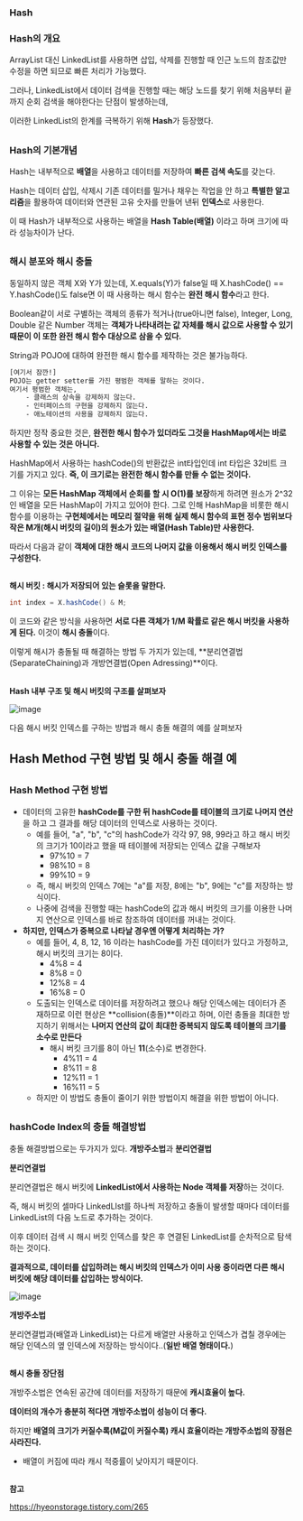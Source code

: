 ### Hash

### Hash의 개요

ArrayList 대신 LinkedList를 사용하면 삽입, 삭제를 진행할 때 인근 노드의 참조값만 수정을 하면 되므로 빠른 처리가 가능했다.

그러나, LinkedList에서 데이터 검색을 진행할 때는 해당 노드를 찾기 위해 처음부터 끝까지 순회 검색을 해야한다는 단점이 발생하는데, 

이러한 LinkedList의 한계를 극복하기 위해 **Hash**가 등장했다.


## 
### Hash의 기본개념

Hash는 내부적으로 **배열**을 사용하고 데이터를 저장하여 **빠른 검색 속도**를 갖는다.

Hash는 데이터 삽입, 삭제시 기존 데이터를 밀거나 채우는 작업을 안 하고 **특별한 알고리즘**을 활용하여 데이터와 연관된 고유 숫자를 만들어 낸뒤 **인덱스**로 사용한다.

이 때 Hash가 내부적으로 사용하는 배열을 **Hash Table(배열)** 이라고 하며 크기에 따라 성능차이가 난다.


## 
### **해시 분포와 해시 충돌**

동일하지 않은 객체 X와 Y가 있는데, X.equals(Y)가 false일 때 X.hashCode() == Y.hashCode()도 false면 이 때 사용하는 해시 함수는 **완전 해시 함수**라고 한다.

Boolean같이 서로 구별하는 객체의 종류가 적거나(true아니면 false), Integer, Long, Double 같은 Number 객체는 **객체가 나타내려는 값 자체를 해시 값으로 사용할 수 있기 때문이 이 또한 완전 해시 함수 대상으로 삼을 수 있다.**

String과 POJO에 대하여 완전한 해시 함수를 제작하는 것은 불가능하다.

~~~reStructuredText
[여기서 잠깐!]
POJO는 getter setter를 가진 평범한 객체를 말하는 것이다.
여기서 평범한 객체는, 
	- 클래스의 상속을 강제하지 않는다.
	- 인터페이스의 구현을 강제하지 않는다.
	- 애노테이션의 사용을 강제하지 않는다.
~~~

하지만 정작 중요한 것은, **완전한 해시 함수가 있더라도 그것을 HashMap에서는 바로 사용할 수 있는 것은 아니다.**

HashMap에서 사용하는 hashCode()의 반환값은 int타입인데 int 타입은 32비트 크기를 가지고 있다. **즉, 이 크기로는 완전한 해시 함수를 만들 수 없는 것이다.**

그 이유는 **모든 HashMap 객체에서 순회를 할 시 O(1)를 보장**하게 하려면 원소가 2^32인 배열을 모든 HashMap이 가지고 있어야 한다. 그로 인해 HashMap을 비롯한 해시 함수를 이용하는 **구현체에서는 메모리 절약을 위해 실제 해시 함수의 표현 정수 범위보다 작은 M개(해시 버킷의 길이)의 원소가 있는 배열(Hash Table)만 사용한다.**

따라서 다음과 같이 **객체에 대한 해시 코드의 나머지 값을 이용해서 해시 버킷 인덱스를 구성한다.**


## 
**해시 버킷 : 해시가 저장되어 있는 슬롯을 말한다.**

~~~java
int index = X.hashCode() & M;
~~~

이 코드와 같은 방식을 사용하면 **서로 다른 객체가 1/M 확률로 같은 해시 버킷을 사용하게 된다.** 이것이 **해시 충돌**이다.

이렇게 해시가 충돌될 때 해결하는 방법 두 가지가 있는데, **분리연결법(SeparateChaining)과 개방연결법(Open Adressing)**이다.


## 
**Hash 내부 구조 및 해시 버킷의 구조를 살펴보자**

![image](https://user-images.githubusercontent.com/40616436/73587456-6af4d180-44ff-11ea-8912-8436826e49ac.png)



다음 해시 버킷 인덱스를 구하는 방법과 해시 충돌 해결의 예를 살펴보자

## Hash Method 구현 방법 및 해시 충돌 해결 예


## 
### Hash Method 구현 방법

- 데이터의 고유한 **hashCode를 구한 뒤 hashCode를 테이블의 크기로 나머지 연산**을 하고 그 결과를 해당 데이터의 인덱스로 사용하는 것이다.
  - 예를 들어, "a", "b", "c"의 hashCode가 각각 97, 98, 99라고 하고 해시 버킷의 크기가 10이라고 했을 때 테이블에 저장되는 인덱스 값을 구해보자
    - 97%10 = 7
    - 98%10 = 8
    - 99%10 = 9
  - 즉,  해시 버킷의 인덱스 7에는 "a"를 저장, 8에는 "b", 9에는 "c"를 저장하는 방식이다.
  - 나중에 검색을 진행할 때는 hashCode의 값과 해시 버킷의 크기를 이용한 나머지 연산으로 인덱스를 바로 참조하여 데이터를 꺼내는 것이다.
- **하지만, 인덱스가 중복으로 나타날 경우엔 어떻게 처리하는 가?**
  - 예를 들어, 4, 8, 12, 16 이라는 hashCode를 가진 데이터가 있다고 가정하고, 해시 버킷의 크기는 8이다.
    - 4%8 = 4
    - 8%8 = 0
    - 12%8 = 4
    - 16%8 = 0
  - 도출되는 인덱스로 데이터를 저장하려고 했으나 해당 인덱스에는 데이터가 존재하므로 이런 현상은 **collision(충돌)**이라고 하며, 이런 충돌을 최대한 방지하기 위해서는 **나머지 연산의 값이 최대한 중복되지 않도록 테이블의 크기를 소수로 만든다**
    - 해시 버킷 크기를 8이 아닌 **11**(소수)로 변경한다.
      - 4%11 = 4
      - 8%11 = 8
      - 12%11 = 1
      - 16%11 = 5
  - 하지만 이 방법도 충돌이 줄이기 위한 방법이지 해결을 위한 방법이 아니다.


## 
### hashCode Index의 충돌 해결방법

충돌 해결방법으로는 두가지가 있다. **개방주소법**과 **분리연결법**



**분리연결법**

분리연결법은 해시 버킷에 **LinkedList에서 사용하는 Node 객체를 저장**하는 것이다.

즉, 해시 버킷의 셀마다 LinkedLIst를 하나씩 저장하고 충돌이 발생할 때마다 데이터를 LinkedList의 다음 노드로 추가하는 것이다.

이후 데이터 검색 시 해시 버킷 인덱스를 찾은 후 연결된 LinkedList를 순차적으로 탐색하는 것이다.

**결과적으로, 데이터를 삽입하려는 해시 버킷의 인덱스가 이미 사용 중이라면 다른 해시 버킷에 해당 데이터를 삽입하는 방식이다.**

![image](https://user-images.githubusercontent.com/40616436/73239309-12f85b00-41df-11ea-81a8-7b251c4a68f1.png)


**개방주소법**

분리연결법과(배열과 LinkedList)는 다르게 배열만 사용하고 인덱스가 겹칠 경우에는 해당 인덱스의 옆 인덱스에 저장하는 방식이다..(**일반 배열 형태이다.**)


## 
**해시 충돌 장단점**

개방주소법은 연속된 공간에 데이터를 저장하기 때문에 **캐시효율이 높다.**

**데이터의 개수가 충분히 적다면 개방주소법이 성능이 더 좋다.**

하지만 **배열의 크기가 커질수록(M값이 커질수록) 캐시 효율이라는 개방주소법의 장점은 사라진다.**

- 배열이 커짐에 따라 캐시 적중률이 낮아지기 때문이다.






## 
**참고**

https://hyeonstorage.tistory.com/265
